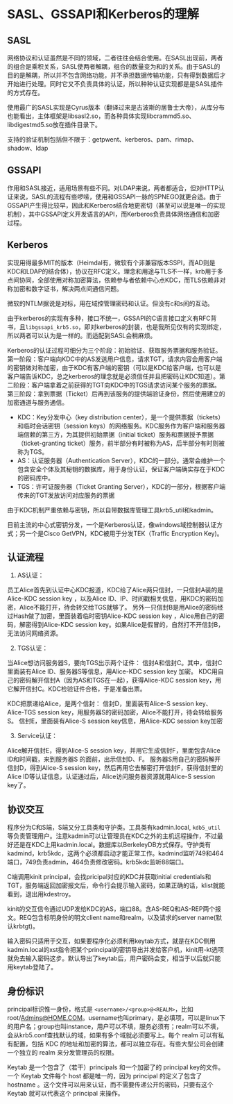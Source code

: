 # SASL、GSSAPI和Kerberos的理解

SASL
--
网络协议和认证虽然是不同的领域，二者往往会结合使用。在SASL出现前，两者的组合是乘积关系，SASL使两者解耦，组合的数量变为和的关系。由于SASL的目的是解耦，所以并不包含网络功能，并不承担数据传输功能，只有得到数据后才开始进行处理。同时它又不负责具体的认证，所以种种认证实现都是是SASL插件的方式存在。

使用最广的SASL实现是Cyrus版本（翻译过来是古波斯的居鲁士大帝），从库分布也能看出，主体框架是libsasl2.so，而各种具体实现libcrammd5.so、libdigestmd5.so放在插件目录下。

支持的验证机制包括但不限于：getpwent、kerberos、pam、rimap、shadow、ldap

GSSAPI
--
作用和SASL接近，适用场景有些不同。对LDAP来说，两者都适合，但对HTTP认证来说，SASL的流程有些啰嗦，使用和GSSAPI一脉的SPNEGO就更合适。由于GSSAPI产生得比较早，因此和Kerberos结合地更密切（甚至可以说是唯一的实现机制），其中GSSAPI定义开发语言的API，而Kerberos负责具体网络通信和加密过程。

Kerberos
--
实现用得最多MIT的版本（Heimdal有，微软有个非兼容版本SSPI，而AD则是KDC和LDAP的结合体），协议在RFC定义。理念和用途与TLS不一样，krb用于多点间协同，全部使用对称加密算法，依赖参与者依赖中心点KDC，而TLS依赖非对称加密和数字证书，解决两点间通信问题。

微软的NTLM据说是对标，用在域控管理密码和认证。但没有c和s间的互动。

由于kerberos的实现有多种，接口不统一，GSSAPI的C语言接口定义有RFC背书，且`libgssapi_krb5.so`，即对kerberos的封装，也是我所见仅有的实现绑定，所以两者可以认为是一样的。而适配到SASL会稍麻烦。

Kerberos的认证过程可细分为三个阶段：初始验证、获取服务票据和服务验证。第一阶段：客户端向KDC中的AS发送用户信息，请求TGT，请求内容会用客户端的密钥做对称加密，由于KDC有客户端的密钥（可以是KDC给客户端，也可以是客户端告诉KDC，总之kerberos的理念就是必须信任并且把密码让KDC知道）。第二阶段：客户端拿着之前获得的TGT向KDC中的TGS请求访问某个服务的票据。第三阶段：拿到票据（Ticket）后再到该服务的提供端验证身份，然后使用建立的加密通道与服务通信。

* KDC：Key分发中心（key distribution center），是一个提供票据（tickets）和临时会话密钥（session keys）的网络服务。KDC服务作为客户端和服务器端信赖的第三方，为其提供初始票据（initial ticket）服务和票据授予票据（ticket-granting ticket）服务，前半部分有时被称为AS，后半部分有时则被称为TGS。
* AS：认证服务器（Authentication Server），KDC的一部分。通常会维护一个包含安全个体及其秘钥的数据库，用于身份认证，保证客户端确实存在于KDC的密码库中。
* TGS：许可证服务器（Ticket Granting Server），KDC的一部分，根据客户端传来的TGT发放访问对应服务的票据

由于KDC机制严重依赖与密钥，所以自带数据库管理工具krb5\_util和kadmin。

目前主流的中心式密钥分发，一个是Kerberos认证，像windows域控制器认证方式；另一个是Cisco GetVPN，KDC被用于分发TEK（Traffic Encryption Key)。

认证流程
----
1. AS认证：

员工Alice首先到认证中心KDC报道，KDC给了Alice两只信封，一只信封A装的是Alice-KDC session key ，以及Alice ID、IP、时间戳相关信息，用KDC的密码加密，Alice不能打开，待会转交给TGS就够了。
另外一只信封B是用Alice的密码经过Hash做了加密，里面装着临时密钥Alice-KDC session key ，Alice用自己的密码，解密得到Alice-KDC session key。如果Alice是假冒的，自然打不开信封B，无法访问网络资源。

2. TGS认证：

当Alice想访问服务器S，要向TGS出示两个证件：
信封A和信封C。其中，信封C里面装有Alice ID、服务器S等信息，用Alice-KDC session key 加密。
KDC用自己的密码解开信封A（因为AS和TGS在一起），获得Alice-KDC session key，用它解开信封C。KDC检验证件合格，于是准备出票。

KDC把票递给Alice，是两个信封：
信封D，里面装有Alice-S session key、Alice-TGS session key，用服务器S的密码加密，Alice不能打开，待会转给服务S。
信封E，里面装有Alice-S session key信息，用Alice-KDC session key加密

3. Service认证：

Alice解开信封E，得到Alice-S session key，并用它生成信封F，里面包含Alice ID和时间戳，来到服务器S 的面前，出示信封D、F。
服务器S用自己的密码解开信封D，得到Alice-S session key，然后再用它去解密打开信封F，获得信封里的Alice ID等认证信息，认证通过后，Alice访问服务器资源就用Alice-S session key了。

协议交互
----
程序分为C和S端，S端又分工具类和守护类。工具类有kadmin.local, `kdb5_util`等负责管理用户。注意kadmin可以让管理员在KDC之外的主机远程操作，不过最好还是在KDC上用kadmin.local。数据库以BerkeleyDB方式保存。守护类有kadmind，krb5kdc，这两个必须都启动才能正常工作。kadmind监听749和464端口，749负责admin，464负责修改密码。krb5kdc监听88端口。

C端调用kinit principal，会找pricipal对应的KDC并获取initial credentials和TGT，服务端返回加密报文后，命令行会提示输入密码，如果正确的话，klist就能看到，退出用kdestroy。

kinit的交互信令通过UDP发给KDC的AS，端口88。含AS-REQ和AS-REP两个报文。REQ包含标明身份的明文client name和realm，以及请求的server name(默认krbtgt)。

输入密码只适用于交互，如果要程序化必须利用keytab方式，就是在KDC侧用kadmin.local的xst指令把某个principal的密钥导出并发给客户机，kinit用-kt选项就免去输入密码这步。默认导出了keytab后，用户密码会变，相当于以后就只能用keytab登陆了。

身份标识
--
principal标识惟一身份，格式是 `<username>/<group>@<REALM>`，比如root/Admins@HOME.COM。username也叫primary，是必填项，可以是linux下的用户名；group也叫instance，用户可以不填，服务必须有；realm可以不填，会从krb5.conf查找默认的域，如果有多个域就必须要写上。每个 realm 可以有私有配置，包括 KDC 的地址和加密的算法，都可以独立存在。有些大型公司会创建一个独立的 realm 来分发管理员的权限。

Keytab 是一个包含了（若干）principals 和一个加密了的 principal key的文件。一个 Keytab 文件每个 host 都是唯一的，因为 principal 的定义了包含了 hostname 。这个文件可以用来认证，而不需要传递公开的密码，只要有这个 Keytab 就可以代表这个 principal 来操作。